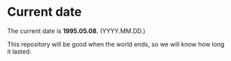 # Current date

The current date is **1995.05.08.** (YYYY.MM.DD.)

This repository will be good when the world ends, so we will know how long it lasted.